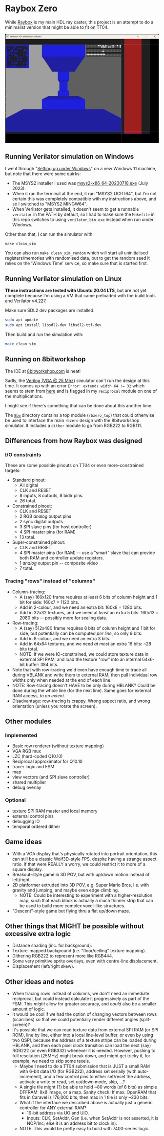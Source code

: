 # Raybox Zero

While [Raybox] is my main HDL ray caster, this project is an attempt to do a minimalist version that might be able to fit on TT04.

![raybox-zero running in Verilator](doc/raybox-zero-verilator.png)

## Running Verilator simulation on Windows

I went through "[Setting up under Windows](https://github.com/algofoogle/raybox#setting-up-under-windows)" on a new Windows 11 machine,
but note that there were some quirks:
*   The MSYS2 installer I used was [msys2-x86_64-20230718.exe](https://github.com/msys2/msys2-installer/releases/download/2023-07-18/msys2-x86_64-20230718.exe) (July 2023).
*   When it ran the terminal at the end, it ran "MSYS2 UCRT64", but I'm not certain this was completely compatible with my instructions above, and so I switched to "MSYS2 MINGW64".
*   When Verilator gets installed, it doesn't seem to get a runnable `verilator` in the PATH by default, so I had to make sure the `Makefile` in this repo switches to using `verilator_bin.exe` instead when run under Windows.

Other than that, I can run the simulator with:

```ps
make clean_sim
```

You can also run `make clean_sim_random` which will start all uninitialised registers/memories with randomised data, but to get the random seed it relies on the 'Windows Time' service, so make sure that is started first.


## Running Verilator simulation on Linux

**These instructions are tested with Ubuntu 20.04 LTS**, but are not yet complete because I'm using a VM that came preloaded with the build tools and Verilator v4.227.

Make sure SDL2 dev packages are installed:

```bash
sudo apt update
sudo apt install libsdl2-dev libsdl2-ttf-dev
```

Then build and run the simulation with:

```bash
make clean_sim
```


## Running on 8bitworkshop

The IDE at [8bitworkshop.com](https://8bitworkshop.com) is neat!

Sadly, the [Verilog (VGA @ 25 Mhz)](https://8bitworkshop.com/v3.10.1/?platform=verilog-vga) simulator can't run the design at this time. It comes up with an error `Error: extends width 64 != 32` which seems to stem from [here](https://github.com/sehugg/8bitworkshop/blob/70fdb6862244c0b5585d23a45ee08c57ec116a8f/src/common/hdl/vxmlparser.ts#L523) and is flagged in my `reciprocal` module on one of the multiplications.

I might see if there's something that can be done about this another time.

The [`8bw`](./8bw/) directory contains a top module (`rbzero_top`) that could otherwise be used to interface the main `rbzero` design with the 8bitworkshop simulator. It includes a `dither` module to go from RGB222 to RGB111.


## Differences from how Raybox was designed

### I/O constraints

These are some possible pinouts on TT04 or even more-constrained targets:

*   Standard pinout:
    *   All digital
    *   CLK and RESET
    *   8 inputs, 8 outputs, 8 bidir pins.
    *   26 total.
*   Constrained pinout:
    *   CLK and RESET
    *   2 RGB *analog* output pins
    *   2 sync digital outputs
    *   3 SPI slave pins (for host controller)
    *   4 SPI master pins (for RAM)
    *   13 total.
*   Super-constrained pinout:
    *   CLK and RESET
    *   4 SPI master pins (for RAM) -- use a "smart" slave that can provide both RAM and controller update registers.
    *   1 *analog* output pin -- composite video
    *   7 total.

### Tracing "rows" instead of "columns"

*   Column-tracing:
    *   A (say) 160x120 frame requires at least 6 bits of column height and 1 bit for side: 160x7 = 1120 bits.
    *   Add in 2-colour, and we need an extra bit: 160x8 = 1280 bits.
    *   Add in 32x32 textures, and we need at *least* an extra 5 bits: 160x13 = 2080 bits -- possibly more for scaling data.
*   Row-tracing:
    *   A (say) 512x480 frame requires 8 bits of column height and 1 bit for side, but potentially can be computed *per line*, so only 9 bits.
    *   Add in 8-colour, and we need an extra 3 bits.
    *   Add in 64x64 textures, and we need *at most* an extra 16 bits: ~28 bits total.
    *   NOTE: If we were IO-constrained, we could store texture data in external SPI RAM, and load the texture "row" into an internal
        64x6-bit buffer: 384 bits.
*   Note that with row-tracing we'd even have enough time to trace all during VBLANK and write them to external RAM, then
    pull individual row widths only when needed at the end of each line.
*   NOTE: Row-tracing doesn't HAVE to be only during HBLANK? Could be done during the whole line (for the next line).
    Same goes for external RAM access, *to an extent*.
*   Disadvantage: row-tracing is crappy. Wrong aspect ratio, and wrong orientation (unless you rotate the screen).

## Other modules

### Implemented

*   Basic row renderer (without texture mapping)
*   VGA RGB mux
*   LZC (hard-coded Q10.10)
*   Reciprocal approximator for Q10.10
*   tracer logic and FSM
*   map
*   view vectors (and SPI slave controller)
*   shared multiplier
*   debug overlay

### Optional

*   texture SPI RAM master and local memory
*   external control pins
*   debugging IO
*   temporal ordered dither

## Game ideas

*   With a VGA display that's physically rotated into portrait orientation, this can still be a classic Wolf3D-style FPS,
    despite having a strange aspect ratio. If that were REALLY a worry, we could restrict it to more of a square display.
*   Breakout-style game in 3D POV, but with up/down motion instead of left/right.
*   2D platformer extruded into 3D POV, e.g. Super Mario Bros, i.e. with gravity and jumping, and maybe even edge climbing.
    *   NOTE: Could be interesting to experiment with a higher-resolution map, such that each block is actually a much
        thinner strip that can be used to build more complex voxel-like structures.
*   "Descent"-style game but flying thru a flat up/down maze.

## Other things that MIGHT be possible without excessive extra logic

*   Distance shading (inc. for background).
*   Texture-mapped background (i.e. "floor/ceiling" texture mapping).
*   Dithering RGB222 to represent more like RGB444.
*   Some very primitive sprite overlays, even with centre-line displacement.
*   Displacement (left/right skew).

## Other ideas and notes

*   When tracing rows instead of columns, we don't need an immediate reciprocal, but could instead calculate it progressively
    as part of the FSM. This *might* allow for greater accuracy, and *could* also be a smaller amount of logic.
*   It would be cool if we had the option of changing vectors between rows (scanlines) so that we could potentially render different angles (split-screen)?
*   It's possible that we can read texture data from external SPI RAM (or SPI ROM), line by line, either into a local line-level buffer,
    or even by using two QSPI, because the address of a texture stripe can be loaded during HBLANK, and then each pixel clock transition
    can load the next (say) RGB222 (or even RGB332) whenever it is needed. However, pushing to full resolution (25MHz) might break down,
    and might get tricky if, for example, we need to skip some texels.
    *   Maybe I need to do a TT04 submission that is JUST a small RAM with 6-bit data I/O (for RGB222), address set serially (with auto-increment),
        and a few control pins to either set/reset the address, activate a write or read, set up/down mode, skip, ...?
    *   A single tile might (?) be able to hold ~80 words (of 6 bits) as simple DFFRAM: 8x8 image, or a map.
        Sanity check: If max. OpenRAM that fits in Caravel is 176,000 bits, then max in 1 tile is only ~230 bits.
    *   What if the interface we described above is actually just a generic controller for ANY external RAM?
        *   16-bit address via UO and UIO.
        *   Inputs: CLK, SetAddr, Gen (i.e. when SetAddr is not asserted, it is NOP/Inc; else it is an address bit to clock in).
    *   NOTE: This would be pretty easy to build with 7400-series logic.


[Raybox]: https://github.com/algofoogle/raybox
